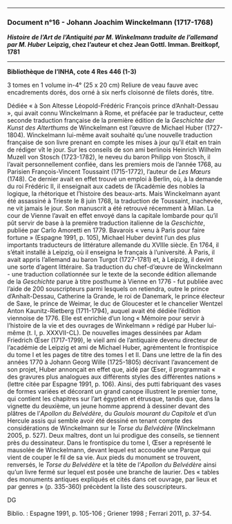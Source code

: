 ***
### **Document n°16 - Johann Joachim Winckelmann (1717-1768)**
**_Histoire de l’Art de l’Antiquité par M. Winkelmann traduite de l’allemand par M. Huber_**
**Leipzig, chez l’auteur et chez Jean Gottl. Imman. Breitkopf, 1781**

-------------------------

**Bibliothèque de l’INHA, cote 4 Res 446 (1-3)**

3 tomes en 1 volume in-4° (25 x 20 cm)
Reliure de veau fauve avec encadrements dorés, dos orné à six nerfs cloisonné de filets dorés, titre.

Dédiée « à Son Altesse Léopold-Frédéric François prince d’Anhalt-Dessau », qui avait connu Winckelmann à Rome, et préfacée par le traducteur, cette seconde traduction française de la première édition de la _Geschichte der Kunst des Alterthums_ de Winckelmann est l’œuvre de Michael Huber (1727-1804). 
Winckelmann lui-même avait souhaité qu’une nouvelle traduction française de son livre prenant en compte les mises à jour qu’il était en train de rédiger vît le jour. Sur les conseils de son ami berlinois Heinrich Wilhelm Muzell von Stosch (1723-1782), le neveu du baron Philipp von Stosch, il l’avait personnellement confiée, dans les premiers mois de l’année 1768, au Parisien François-Vincent Toussaint (1715-1772), l’auteur de _Les Mœurs_ (1748). Ce dernier avait en effet trouvé un emploi à Berlin, où, à la demande du roi Frédéric II, il enseignait aux cadets de l’Académie des nobles la logique, la rhétorique et l’histoire des beaux-arts. Mais Winckelmann ayant été assassiné à Trieste le 8 juin 1768, la traduction de Toussaint, inachevée, ne vit jamais le jour. Son manuscrit a été retrouvé récemment à Milan. La cour de Vienne l’avait en effet envoyé dans la capitale lombarde pour qu’il pût servir de base à la première traduction italienne de la _Geschichte_, publiée par Carlo Amoretti en 1779.
Bavarois « venu à Paris pour faire fortune » (Espagne 1991, p. 105), Michael Huber devint l’un des plus importants traducteurs de littérature allemande du XVIIIe siècle. En 1764, il s’était installé à Leipzig, où il enseigna le français à l’université. À Paris, il avait appris l’allemand au baron Turgot (1727-1781) et, à Leipzig, il devint une sorte d’agent littéraire. Sa traduction du chef-d’œuvre de Winckelmann - une traduction collationnée sur le texte de la seconde édition allemande de la _Geschichte_ parue à titre posthume à Vienne en 1776 - fut publiée avec l’aide de 200 souscripteurs parmi lesquels on retiendra, outre le prince d’Anhalt-Dessau, Catherine la Grande, le roi de Danemark, le prince électeur de Saxe, le prince de Weimar, le duc de Gloucester et le chancelier Wentzel Anton Kaunitz-Rietberg (1711-1794), auquel avait été dédiée l’édition viennoise de 1776. Elle est enrichie d’un long « Mémoire pour servir à l’histoire de la vie et des ouvrages de Winkelmann » rédigé par Huber lui-même (t. I, p. XXXVII-CL). De nouvelles images dessinées par Adam Friedrich Œser (1717-1799), le vieil ami de l’antiquaire devenu directeur de l’académie de Leipzig et ami de Michael Huber, agrémentent le frontispice du tome I et les pages de titre des tomes I et II. Dans une lettre de la fin des années 1770 à Johann Georg Wille (1725-1805) décrivant l’avancement de son projet, Huber annonçait en effet que, aidé par Œser, il programmait « des gravures plus analogues aux différents styles des différentes nations » (lettre citée par Espagne 1991, p. 106). Ainsi, des putti fabriquant des vases de formes variées et décorant un grand canope illustrent le premier tome, qui contient les chapitres sur l’art égyptien et étrusque, tandis que, dans la vignette du deuxième, un jeune homme apprend à dessiner devant des plâtres de l’_Apollon du Belvédère_, du _Gaulois mourant du Capitole_ et d’un Hercule assis qui semble avoir été dessiné en tenant compte des considérations de Winckelmann sur le _Torse du Belvédère_ (Winckelmann 2005, p. 527). Deux maîtres, dont un lui prodigue des conseils, se tiennent près du dessinateur. Dans le frontispice du tome I, Œser a représenté le mausolée de Winckelmann, devant lequel est accoudée une Parque qui vient de couper le fil de sa vie. Aux pieds du monument se trouvent, renversés, le _Torse du Belvédère_ et la tête de l’_Apollon du Belvédère_ ainsi qu’un livre fermé sur lequel est posée une branche de laurier. Des « tables des monuments antiques expliqués et cités dans cet ouvrage, par lieux et par genres » (p. 335-360) précèdent la liste des souscripteurs. 

DG

Biblio. : Espagne 1991, p. 105-106 ; Griener 1998 ; Ferrari 2011, p. 37-54.

